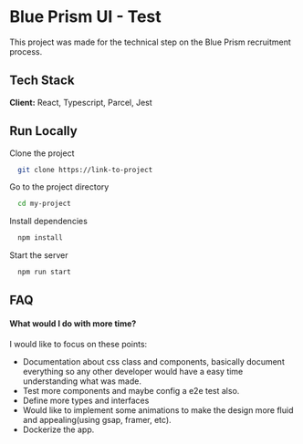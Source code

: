 
# Blue Prism UI - Test

This project was made for the technical step on the Blue Prism recruitment process.

## Tech Stack

**Client:** React, Typescript, Parcel, Jest


## Run Locally

Clone the project

```bash
  git clone https://link-to-project
```

Go to the project directory

```bash
  cd my-project
```

Install dependencies

```bash
  npm install
```

Start the server

```bash
  npm run start
```


## FAQ

#### What would I do with more time?

I would like to focus on these points:
- Documentation about css class and components, basically document everything so any other developer would have a easy time understanding what was made.
- Test more components and maybe config a e2e test also.
- Define more types and interfaces
- Would like to implement some animations to make the design more fluid and appealing(using gsap, framer, etc).
- Dockerize the app.


